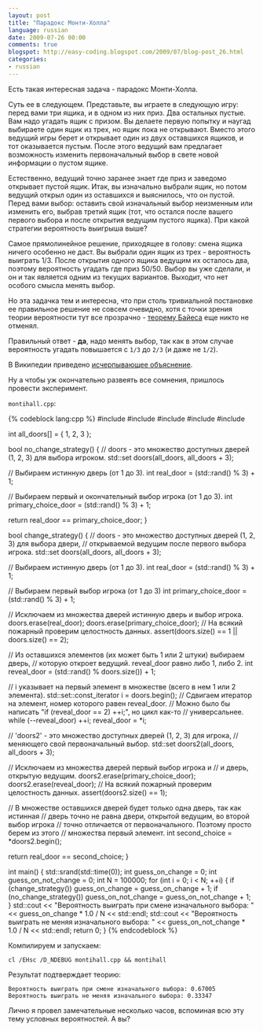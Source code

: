 ```yaml
---
layout: post
title: "Парадокс Монти-Холла"
language: russian
date: 2009-07-26 00:00
comments: true
blogspot: http://easy-coding.blogspot.com/2009/07/blog-post_26.html
categories:
- russian
---
```

Есть такая интересная задача - парадокс Монти-Холла.

Суть ее в следующем. Представьте, вы играете в следующую игру: перед вами три ящика, и в одном из них приз. Два остальных пустые. Вам надо угадать ящик с призом. Вы делаете первую попытку и наугад выбираете один ящик из трех, но ящик пока не открывают. Вместо этого ведущий игры берет и открывает один из двух оставшихся ящиков, и тот оказывается пустым. После этого ведущий вам предлагает возможность изменить первоначальный выбор в свете новой информации о пустом ящике.

Естественно, ведущий точно заранее знает где приз и заведомо открывает пустой ящик. Итак, вы изначально выбрали ящик, но потом ведущий открыл один из оставшихся и выяснилось, что он пустой. Перед вами выбор: оставить свой изначальный выбор неизменным или изменить его, выбрав третий ящик (тот, что остался после вашего первого выбора и после открытия ведущим пустого ящика). При какой стратегии вероятность выигрыша выше?

Самое прямолинейное решение, приходящее в голову: смена ящика ничего особенно не даст. Вы выбрали один ящик из трех - вероятность выиграть 1/3. После открытия одного ящика ведущим их осталось два, поэтому вероятность угадать где приз 50/50. Выбор вы уже сделали, и он и так является одним из текущих вариантов. Выходит, что нет особого смысла менять выбор.

Но эта задачка тем и интересна, что при столь тривиальной постановке ее правильное решение не совсем очевидно, хотя с точки зрения теории вероятности тут все прозрачно - [теорему Байеса][Теорема Байеса] еще никто не отменял.

[Теорема Байеса]: http://ru.wikipedia.org/wiki/%D0%A2%D0%B5%D0%BE%D1%80%D0%B5%D0%BC%D0%B0_%D0%91%D0%B0%D0%B9%D0%B5%D1%81%D0%B0

Правильный ответ - **да**, надо менять выбор, так как в этом случае вероятность угадать повышается с `1/3` до `2/3` (и даже не `1/2`).

В Википедии приведено [исчерпывающее объяснение][Парадокс Монти Холла].

[Парадокс Монти Холла]: http://ru.wikipedia.org/wiki/%D0%9F%D0%B0%D1%80%D0%B0%D0%B4%D0%BE%D0%BA%D1%81_%D0%9C%D0%BE%D0%BD%D1%82%D0%B8_%D0%A5%D0%BE%D0%BB%D0%BB%D0%B0

Ну а чтобы уж окончательно развеять все сомнения, пришлось провести эксперимент.

`montihall.cpp`:

{% codeblock lang:cpp %}
#include <iostream>
#include <set>
#include <cstdlib>
#include <cassert>
#include <ctime>

int all_doors[] = { 1, 2, 3 };

bool no_change_strategy() {
  // doors - это множество доступных дверей (1, 2, 3) для выбора игроком.
  std::set<int> doors(all_doors, all_doors + 3);

  // Выбираем истинную дверь (от 1 до 3).
  int real_door = (std::rand() % 3) + 1;

  // Выбираем первый и окончательный выбор игрока (от 1 до 3).
  int primary_choice_door = (std::rand() % 3) + 1;

  return real_door == primary_choice_door;
}

bool change_strategy() {
  // doors - это множество доступных дверей (1, 2, 3) для выбора двери,
  // открываемой ведущим после первого выбора игрока.
  std::set<int> doors(all_doors, all_doors + 3);

  // Выбираем истинную дверь (от 1 до 3).
  int real_door = (std::rand() % 3) + 1;

  // Выбираем первый выбор игрока (от 1 до 3)
  int primary_choice_door = (std::rand() % 3) + 1;

  // Исключаем из множества дверей истинную дверь и выбор игрока.
  doors.erase(real_door);
  doors.erase(primary_choice_door);
  // На всякий пожарный проверим целостность данных.
  assert(doors.size() == 1 || doors.size() == 2);

  // Из оставшихся элементов (их может быть 1 или 2 штуки) выбираем дверь,
  // которую откроет ведущий. reveal_door равно либо 1, либо 2.
  int reveal_door = (std::rand() % doors.size()) + 1;

  // i указывает на первый элемент в множестве (всего в нем 1 или 2 элемента).
  std::set<int>::const_iterator i = doors.begin();
  // Сдвигаем итератор на элемент, номер которого равен reveal_door.
  // Можно было бы написать "if (reveal_door == 2) ++i;", но цикл как-то
  // универсальнее.
  while (--reveal_door) ++i;
  reveal_door = *i;

  // 'doors2' - это множество доступных дверей (1, 2, 3) для игрока,
  // меняющего свой первоначальный выбор.
  std::set<int> doors2(all_doors, all_doors + 3);

  // Исключаем из множества дверей первый выбор игрока и
  // и дверь, открытую ведущим.
  doors2.erase(primary_choice_door);
  doors2.erase(reveal_door);
  // На всякий пожарный проверим целостность данных.
  assert(doors2.size() == 1);

  // В множестве оставшихся дверей будет только одна дверь, так как истинная 
  // дверь точно не равна двери, открытой ведущим, во второй выбор игрока
  // точно отличается от первоначального. Поэтому просто берем из этого 
  // множества первый элемент.
  int second_choice = *doors2.begin();

  return real_door == second_choice;
}

int main() {
  std::srand(std::time(0));
  int guess_on_change = 0;
  int guess_on_not_change = 0;
  int N = 100000;
  for (int i = 0; i < N; ++i) {
    if (change_strategy())
      guess_on_change = guess_on_change + 1;
    if (no_change_strategy())
      guess_on_not_change = guess_on_not_change + 1;
  }
  std::cout << "Вероятность выиграть при смене изначального выбора: "
    << guess_on_change * 1.0 / N << std::endl;
  std::cout << "Вероятность выиграть не меняя изначального выбора: "
    << guess_on_not_change * 1.0 / N << std::endl;
  return 0;
}
{% endcodeblock %}

Компилируем и запускаем:

    cl /EHsc /D_NDEBUG montihall.cpp && montihall

Результат подтверждает теорию:

    Вероятность выиграть при смене изначального выбора: 0.67005
    Вероятность выиграть не меняя изначального выбора: 0.33347

Лично я провел замечательные несколько часов, вспоминая всю эту тему условных вероятностей. А вы?
